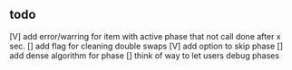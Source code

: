 todo
------------------

[V] add error/warring for item with active phase that not call done after x sec.
[] add flag for cleaning double swaps
[V] add option to skip phase
[] add dense algorithm for phase
[] think of way to let users debug phases


